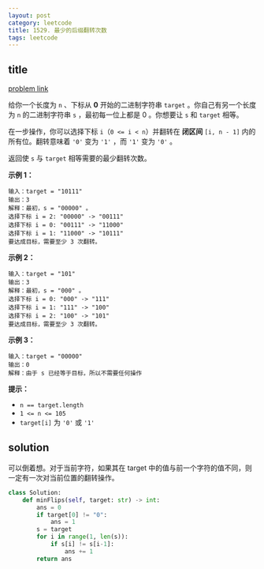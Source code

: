 ```yaml
---
layout: post
category: leetcode
title: 1529. 最少的后缀翻转次数
tags: leetcode
---
```


## title
[problem link](https://leetcode.cn/problems/minimum-suffix-flips/)

给你一个长度为 `n` 、下标从 **0** 开始的二进制字符串 `target` 。你自己有另一个长度为 `n` 的二进制字符串 `s` ，最初每一位上都是 0 。你想要让 `s` 和 `target` 相等。

在一步操作，你可以选择下标 `i`（`0 <= i < n`）并翻转在 **闭区间** `[i, n - 1]` 内的所有位。翻转意味着 `'0'` 变为 `'1'` ，而 `'1'` 变为 `'0'` 。

返回使 `s` 与 `target` 相等需要的最少翻转次数。

 

**示例 1：**

```
输入：target = "10111"
输出：3
解释：最初，s = "00000" 。
选择下标 i = 2: "00000" -> "00111"
选择下标 i = 0: "00111" -> "11000"
选择下标 i = 1: "11000" -> "10111"
要达成目标，需要至少 3 次翻转。
```

**示例 2：**

```
输入：target = "101"
输出：3
解释：最初，s = "000" 。
选择下标 i = 0: "000" -> "111"
选择下标 i = 1: "111" -> "100"
选择下标 i = 2: "100" -> "101"
要达成目标，需要至少 3 次翻转。
```

**示例 3：**

```
输入：target = "00000"
输出：0
解释：由于 s 已经等于目标，所以不需要任何操作
```

 

**提示：**

- `n == target.length`
- `1 <= n <= 105`
- `target[i]` 为 `'0'` 或 `'1'`

## solution

可以倒着想。对于当前字符，如果其在 target 中的值与前一个字符的值不同，则一定有一次对当前位置的翻转操作。

```python
class Solution:
    def minFlips(self, target: str) -> int:
        ans = 0
        if target[0] != "0":
            ans = 1
        s = target
        for i in range(1, len(s)):
            if s[i] != s[i-1]:
                ans += 1
        return ans
```

